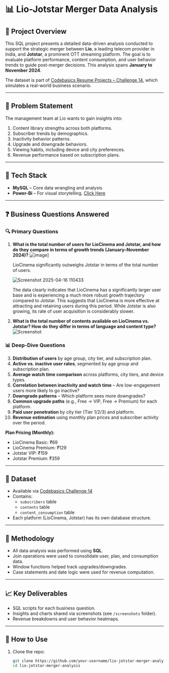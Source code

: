 # 📊 Lio-Jotstar Merger Data Analysis

## 🧠 Project Overview

This SQL project presents a detailed data-driven analysis conducted to support the strategic merger between **Lio**, a leading telecom provider in India, and **Jotstar**, a prominent OTT streaming platform. The goal is to evaluate platform performance, content consumption, and user behavior trends to guide post-merger decisions. This analysis spans **January to November 2024**. 

The dataset is part of [Codebasics Resume Projects – Challenge 14](https://codebasics.io/challenge/codebasics-resume-project-challenge), which simulates a real-world business scenario.

---

## 📌 Problem Statement

The management team at Lio wants to gain insights into:

1. Content library strengths across both platforms.
2. Subscriber trends by demographics.
3. Inactivity behavior patterns.
4. Upgrade and downgrade behaviors.
5. Viewing habits, including device and city preferences.
6. Revenue performance based on subscription plans.

---

## 🧰 Tech Stack

- **MySQL** – Core data wrangling and analysis
- **Power-Bi** – For visual storytelling. [Click Here](https://github.com/irfanzim/Power-BI-LioCinema-Jotstar-Merger-Analysis-)

---

## ❓ Business Questions Answered

### 🔍 Primary Questions

1. **What is the total number of users for LioCinema and Jotstar, and how do they compare in terms of growth trends (January–November 2024)?**
   ![image](https://github.com/user-attachments/assets/1dcac6c7-d9b6-465f-98fd-12ac3471ec2f)]
   
   LioCinema significantly outweighs Jotstar in terms of the total number of users. 
   
   ![Screenshot 2025-04-16 110433](https://github.com/user-attachments/assets/1796a5c5-f042-41a4-a92e-af7de615d17f)

   The data clearly indicates that LioCinema has a significantly larger user base and is experiencing a much more robust growth trajectory compared to Jotstar. This suggests that LioCinema is more effective at attracting and retaining users during this period. While Jotstar is also growing, its rate of user acquisition is considerably slower.


3. **What is the total number of contents available on LioCinema vs. Jotstar? How do they differ in terms of language and content type?**  
   ![Screenshot](screenshots/content_library.png)

### 📊 Deep-Dive Questions

3. **Distribution of users** by age group, city tier, and subscription plan.  
4. **Active vs. inactive user rates**, segmented by age group and subscription plan.  
5. **Average watch time comparison** across platforms, city tiers, and device types.  
6. **Correlation between inactivity and watch time** – Are low-engagement users more likely to go inactive?  
7. **Downgrade patterns** – Which platform sees more downgrades?  
8. **Common upgrade paths** (e.g., Free → VIP, Free → Premium) for each platform.  
9. **Paid user penetration** by city tier (Tier 1/2/3) and platform.  
10. **Revenue estimation** using monthly plan prices and subscriber activity over the period.

   **Plan Pricing (Monthly):**
   - LioCinema Basic: ₹69  
   - LioCinema Premium: ₹129  
   - Jotstar VIP: ₹159  
   - Jotstar Premium: ₹359

---

## 📂 Dataset

- Available via [Codebasics Challenge 14](https://codebasics.io/challenge/codebasics-resume-project-challenge)
- Contains:
  - `subscribers` table
  - `contents` table
  - `content_consumption` table
- Each platform (LioCinema, Jotstar) has its own database structure.

---

## 🧮 Methodology

- All data analysis was performed using **SQL**.
- Join operations were used to consolidate user, plan, and consumption data.
- Window functions helped track upgrades/downgrades.
- Case statements and date logic were used for revenue computation.

---

## 📈 Key Deliverables

- SQL scripts for each business question.
- Insights and charts shared via screenshots (see `/screenshots` folder).
- Revenue breakdowns and user behavior heatmaps.

---

## 🔧 How to Use

1. Clone the repo:
   ```bash
   git clone https://github.com/your-username/lio-jotstar-merger-analysis.git
   cd lio-jotstar-merger-analysis
